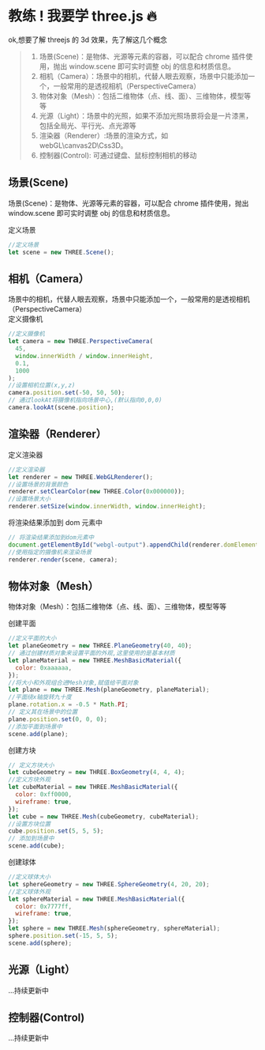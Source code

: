 # 教练 ! 我要学 three.js 🔥

ok,想要了解 threejs 的 3d 效果，先了解这几个概念

> 1. 场景(Scene)：是物体、光源等元素的容器，可以配合 chrome 插件使用，抛出 window.scene 即可实时调整 obj 的信息和材质信息。
> 2. 相机（Camera）：场景中的相机，代替人眼去观察，场景中只能添加一个，一般常用的是透视相机（PerspectiveCamera）
> 3. 物体对象（Mesh）：包括二维物体（点、线、面）、三维物体，模型等等
> 4. 光源（Light）：场景中的光照，如果不添加光照场景将会是一片漆黑，包括全局光、平行光、点光源等
> 5. 渲染器（Renderer）:场景的渲染方式，如 webGL\canvas2D\Css3D。
> 6. 控制器(Control): 可通过键盘、鼠标控制相机的移动

## 场景(Scene)

场景(Scene)：是物体、光源等元素的容器，可以配合 chrome 插件使用，抛出 window.scene 即可实时调整 obj 的信息和材质信息。

定义场景

```javascript
//定义场景
let scene = new THREE.Scene();
```

## 相机（Camera）

场景中的相机，代替人眼去观察，场景中只能添加一个，一般常用的是透视相机（PerspectiveCamera）  
定义摄像机

```javascript
//定义摄像机
let camera = new THREE.PerspectiveCamera(
  45,
  window.innerWidth / window.innerHeight,
  0.1,
  1000
);
//设置相机位置(x,y,z)
camera.position.set(-50, 50, 50);
// 通过lookAt将摄像机指向场景中心,(默认指向0,0,0)
camera.lookAt(scene.position);
```

## 渲染器（Renderer）

定义渲染器

```javascript
//定义渲染器
let renderer = new THREE.WebGLRenderer();
//设置场景的背景颜色
renderer.setClearColor(new THREE.Color(0x000000));
//设置场景大小
renderer.setSize(window.innerWidth, window.innerHeight);
```

将渲染结果添加到 dom 元素中

```javascript
// 将渲染结果添加到dom元素中
document.getElementById("webgl-output").appendChild(renderer.domElement);
//使用指定的摄像机来渲染场景
renderer.render(scene, camera);
```

## 物体对象（Mesh）

物体对象（Mesh）：包括二维物体（点、线、面）、三维物体，模型等等

创建平面

```javascript
//定义平面的大小
let planeGeometry = new THREE.PlaneGeometry(40, 40);
// 通过创建材质对象来设置平面的外观,这里使用的是基本材质
let planeMaterial = new THREE.MeshBasicMaterial({
  color: 0xaaaaaa,
});
//将大小和外观组合进Mesh对象,赋值给平面对象
let plane = new THREE.Mesh(planeGeometry, planeMaterial);
//平面绕x轴旋转九十度
plane.rotation.x = -0.5 * Math.PI;
// 定义其在场景中的位置
plane.position.set(0, 0, 0);
//添加平面到场景中
scene.add(plane);
```

创建方块

```javascript
// 定义方块大小
let cubeGeometry = new THREE.BoxGeometry(4, 4, 4);
//定义方块外观
let cubeMaterial = new THREE.MeshBasicMaterial({
  color: 0xff0000,
  wireframe: true,
});
let cube = new THREE.Mesh(cubeGeometry, cubeMaterial);
//设置方块位置
cube.position.set(5, 5, 5);
// 添加到场景中
scene.add(cube);
```

创建球体

```javascript
//定义球体大小
let sphereGeometry = new THREE.SphereGeometry(4, 20, 20);
//定义球体外观
let sphereMaterial = new THREE.MeshBasicMaterial({
  color: 0x7777ff,
  wireframe: true,
});
let sphere = new THREE.Mesh(sphereGeometry, sphereMaterial);
sphere.position.set(-15, 5, 5);
scene.add(sphere);
```

## 光源（Light）

...持续更新中

## 控制器(Control)

...持续更新中
